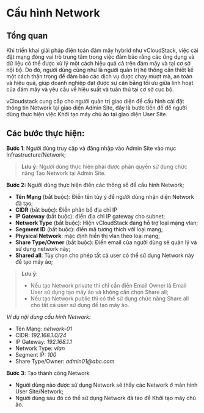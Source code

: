 # Cấu hình Network

## Tổng quan 

Khi triển khai giải pháp điện toán đám mây hybrid như vCloudStack, việc cài đặt mạng đóng vai trò trung tâm trong việc đảm bảo rằng các ứng dụng và dữ liệu có thể được xử lý một cách hiệu quả cả trên đám mây và tại cơ sở nội bộ. Do đó, người dùng cũng như là người quản trị hệ thống cần thiết kế một cách thận trọng để đảm bảo các dịch vụ được chạy mượt mà, an toàn và hiệu quả, giúp doanh nghiệp đạt được sự cân bằng tối ưu giữa linh hoạt của đám mây và yêu cầu về hiệu suất và tuân thủ tại cơ sở cục bộ.

vCloudstack cung cấp cho người quản trị giao diện để cấu hình cài đặt thông tin Network tại giao diện Admin Site, đây là bước tiền đề để người dùng thực hiện việc Khởi tạo máy chủ ảo tại giao diện User Site.

## Các bước thực hiện: 

**Bước 1**: Người dùng truy cập và đăng nhập vào Admin Site vào mục Infrastructure/Network;

> **Lưu ý:** Người dùng thực hiện phải được phân quyền sử dụng chức năng Tạo Network tại Admin Site.

**Bước 2:** Người dùng thực hiện điền các thông số để cấu hình Network;

* **Tên Mạng** (bắt buộc): Điền tên tùy ý để người dùng nhận diện Network đã tạo;
* **CIDR** (bắt buộc): Điền phân bổ địa chỉ IP
* **IP Gateway** (bắt buộc): điền địa chỉ IP gateway cho subnet;
* **Network Type** (bắt buộc): Hiện vCloudStack đang hỗ trợ loại mạng vlan;
* **Segment ID** (bắt buộc): điền mã tương thích vớí loại mạng;
* **Physical Network**: mặc định hiển thị vlan theo loại mạng;
* **Share Type/Owner** (bắt buộc): Điền email của người dùng sẽ quản lý và sử dụng network này;
* **Shared all**: Tùy chọn cho phép tất cả user có thể sử dụng Network này để tạo máy ảo;

> **Lưu ý:**
>
> * Nếu tạo Network private thì chỉ cần điền Email Owner là Email User sử dụng tạo máy ảo và không cần chọn Share all;
> * Nếu tạo Network public thì có thể sử dụng chức năng Share all cho tất cả user sử dụng để tạo máy ảo.

_Ví dụ nội dung cấu hình Network:_

* Tên Mạng: _network-01_
* CIDR: _192.168.1.0/24_
* IP Gateway: _192.168.1.1_
* Network Type: _vlan_
* Segment IP: _100_
* Share Type/Owner: _admin01@abc.com_

**Bước 3**: Tạo thành công Network

* Người dùng nào được sử dụng Network sẽ thấy các Network ở màn hình User Site/Network;
* Người dùng sau đó có thể sử dụng Network đã tao để Khởi tạo máy chủ ảo.
